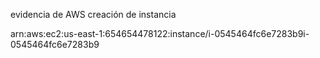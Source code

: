 evidencia de AWS creación de instancia 


arn:aws:ec2:us-east-1:654654478122:instance/i-0545464fc6e7283b9i-0545464fc6e7283b9
